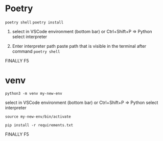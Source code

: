 # Poetry

`poetry shell`
`poetry install`

1.  select in VSCode environment (bottom bar)
    or
    Ctrl+Shift+P => Python select interpreter

2.  Enter interpreter path
    paste path that is visible in the terminal after command `poetry shell`

FINALLY
F5

# venv

`python3 -m venv my-new-env`

select in VSCode environment (bottom bar)
or
Ctrl+Shift+P => Python select interpreter

`source my-new-env/bin/activate`

`pip install -r requirements.txt`

FINALLY
F5

